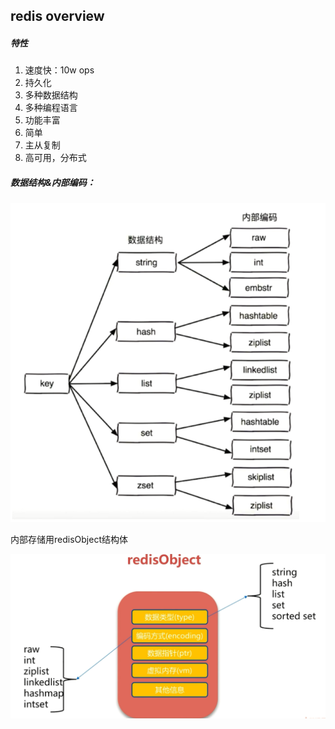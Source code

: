 ## redis overview

##### 特性
1. 速度快：10w ops
2. 持久化
3. 多种数据结构
4. 多种编程语言
5. 功能丰富
6. 简单
7. 主从复制
8. 高可用，分布式

##### 数据结构&内部编码：
![structure_and_code](img/sccode.png)

内部存储用redisObject结构体

![redisobject](img/redisobject.png)



